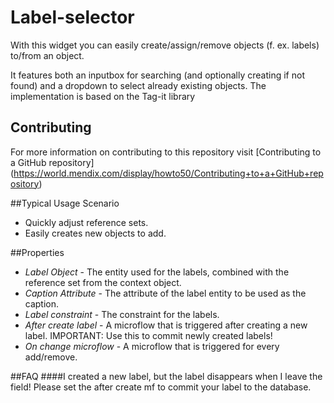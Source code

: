 # Label-selector

With this widget you can easily create/assign/remove objects (f. ex. labels) to/from an object.

It features both an inputbox for searching (and optionally creating if not found) and a dropdown to select already existing objects.
The implementation is based on the Tag-it library

## Contributing
For more information on contributing to this repository visit [Contributing to a GitHub repository] (https://world.mendix.com/display/howto50/Contributing+to+a+GitHub+repository)

##Typical Usage Scenario
* Quickly adjust reference sets.
* Easily creates new objects to add.

##Properties
* *Label Object* - The entity used for the labels, combined with the reference set from the context object.
* *Caption Attribute* - The attribute of the label entity to be used as the caption.
* *Label constraint* - The constraint for the labels.
* *After create label* - A microflow that is triggered after creating a new label. IMPORTANT: Use this to commit newly created labels!
* *On change microflow* - A microflow that is triggered for every add/remove.

##FAQ
####I created a new label, but the label disappears when I leave the field!
Please set the after create mf to commit your label to the database.
